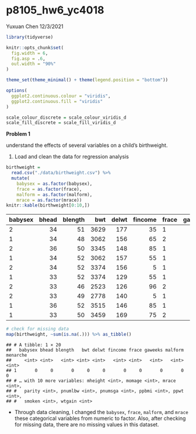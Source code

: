 p8105\_hw6\_yc4018
================
Yuxuan Chen
12/3/2021

``` r
library(tidyverse)

knitr::opts_chunk$set(
  fig.width = 6,
  fig.asp = .6,
  out.width = "90%"
)

theme_set(theme_minimal() + theme(legend.position = "bottom"))

options(
  ggplot2.continuous.colour = "viridis", 
  ggplot2.continuous.fill = "viridis" 
)

scale_colour_discrete = scale_colour_viridis_d
scale_fill_discrete = scale_fill_viridis_d
```

**Problem 1**

understand the effects of several variables on a child’s birthweight.

1.  Load and clean the data for regression analysis

``` r
birthweight = 
  read.csv("./data/birthweight.csv") %>% 
  mutate(
    babysex = as.factor(babysex),
    frace = as.factor(frace),
    malform = as.factor(malform),
    mrace = as.factor(mrace))
knitr::kable(birthweight[0:10,])
```

| babysex | bhead | blength |  bwt | delwt | fincome | frace | gaweeks | malform | menarche | mheight | momage | mrace | parity | pnumlbw | pnumsga |    ppbmi | ppwt | smoken | wtgain |
|:--------|------:|--------:|-----:|------:|--------:|:------|--------:|:--------|---------:|--------:|-------:|:------|-------:|--------:|--------:|---------:|-----:|-------:|-------:|
| 2       |    34 |      51 | 3629 |   177 |      35 | 1     |    39.9 | 0       |       13 |      63 |     36 | 1     |      3 |       0 |       0 | 26.27184 |  148 |      0 |     29 |
| 1       |    34 |      48 | 3062 |   156 |      65 | 2     |    25.9 | 0       |       14 |      65 |     25 | 2     |      0 |       0 |       0 | 21.34485 |  128 |      0 |     28 |
| 2       |    36 |      50 | 3345 |   148 |      85 | 1     |    39.9 | 0       |       12 |      64 |     29 | 1     |      0 |       0 |       0 | 23.56517 |  137 |      1 |     11 |
| 1       |    34 |      52 | 3062 |   157 |      55 | 1     |    40.0 | 0       |       14 |      64 |     18 | 1     |      0 |       0 |       0 | 21.84508 |  127 |     10 |     30 |
| 2       |    34 |      52 | 3374 |   156 |       5 | 1     |    41.6 | 0       |       13 |      66 |     20 | 1     |      0 |       0 |       0 | 21.02642 |  130 |      1 |     26 |
| 1       |    33 |      52 | 3374 |   129 |      55 | 1     |    40.7 | 0       |       12 |      66 |     23 | 1     |      0 |       0 |       0 | 18.60030 |  115 |      0 |     14 |
| 2       |    33 |      46 | 2523 |   126 |      96 | 2     |    40.3 | 0       |       14 |      72 |     29 | 2     |      0 |       0 |       0 | 14.27034 |  105 |      0 |     21 |
| 2       |    33 |      49 | 2778 |   140 |       5 | 1     |    37.4 | 0       |       12 |      62 |     19 | 1     |      0 |       0 |       0 | 21.81089 |  119 |      0 |     21 |
| 1       |    36 |      52 | 3515 |   146 |      85 | 1     |    40.3 | 0       |       11 |      61 |     13 | 1     |      0 |       0 |       0 | 19.88106 |  105 |      0 |     41 |
| 1       |    33 |      50 | 3459 |   169 |      75 | 2     |    40.7 | 0       |       12 |      64 |     19 | 2     |      0 |       0 |       0 | 24.94123 |  145 |      4 |     24 |

``` r
# check for missing data
map(birthweight, ~sum(is.na(.))) %>% as_tibble()
```

    ## # A tibble: 1 × 20
    ##   babysex bhead blength   bwt delwt fincome frace gaweeks malform menarche
    ##     <int> <int>   <int> <int> <int>   <int> <int>   <int>   <int>    <int>
    ## 1       0     0       0     0     0       0     0       0       0        0
    ## # … with 10 more variables: mheight <int>, momage <int>, mrace <int>,
    ## #   parity <int>, pnumlbw <int>, pnumsga <int>, ppbmi <int>, ppwt <int>,
    ## #   smoken <int>, wtgain <int>

-   Through data cleaning, I changed the `babysex`, `frace`, `malform`,
    and `mrace` these categorical variables from numeric to factor.
    Also, after checking for missing data, there are no missing values
    in this dataset.

